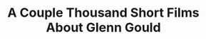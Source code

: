 ---
ee_id_thing: '41'
site: '1'
type: '2'
inv_num: 2007-006
url: 2007-006-a-couple-thousand-short-films-about-glenn-gould
title: A Couple Thousand Short Films About Glenn Gould
year: '2007'
display_year: '2007'
medium: Dual channel video
dims: ''
pitch: "​Goldberg Variation #1 re-constructed using Youtube vidz."
ps: "​This was the first in a series of three different vidz I ended up making which
  tied together different utube videos using software I made called Gould Pro. 2 b
  honest I was hoping for a meme hit! So why I made the first one dual channel I have
  no idea (aka, not really the utube format). The second, and third one ended up better
  in this respect. "
live_url: ''
related: |-
  [52] 2009-003 Drei Klavierstücke op. 11 - dreiklavierstucke
  [101] 2011-022 Paganini Caprice No. 5 - 2011-022-paganini-caprice-no-5
youtube: ''
related_code: ''
imgs: gould-2007-006-install-1-database-NGCA.jpg
subheading: ''
download: ''
add_credit: ''
commission: Film and Video Umbrella
layout: things-i-made
---